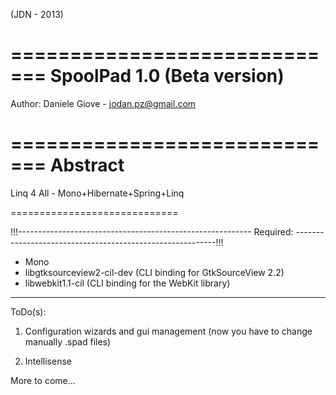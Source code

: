 
(JDN - 2013)

=============================
SpoolPad 1.0 (Beta version)
=============================

Author: Daniele Giove - jodan.pz@gmail.com

=============================
Abstract 
=============================

Linq 4 All - Mono+Hibernate+Spring+Linq

=============================

!!!----------------------------------------------------------
Required:
----------------------------------------------------------!!!

- Mono
- libgtksourceview2-cil-dev (CLI binding for GtkSourceView 2.2)
- libwebkit1.1-cil 		    (CLI binding for the WebKit library)

--------------------------------------------------------------

ToDo(s):

1) Configuration wizards and gui management (now you have to change manually .spad files)

2) Intellisense

More to come...